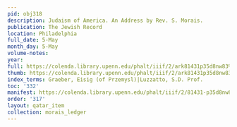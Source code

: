 ```yaml
---
pid: obj318
description: Judaism of America. An Address by Rev. S. Morais.
publication: The Jewish Record
location: Philadelphia
full_date: 5-May
month_day: 5-May
volume-notes:
year:
full: https://colenda.library.upenn.edu/phalt/iiif/2/ark81431p35d8nw83%2FSHA256E-s7762935--56c7da7e4f5c1d9a47b73930db450bfcdf5bdab1515e1d08d9ff6d9c71458132.jpeg/full/3500,/0/default.jpg
thumb: https://colenda.library.upenn.edu/phalt/iiif/2/ark81431p35d8nw83%2FSHA256E-s7762935--56c7da7e4f5c1d9a47b73930db450bfcdf5bdab1515e1d08d9ff6d9c71458132.jpeg/full/!200,200/0/default.jpg
index_terms: Graeber, Eisig (of Przemysl)|Luzzatto, S.D. Prof.
toc: '332'
manifest: https://colenda.library.upenn.edu/phalt/iiif/2/81431-p35d8nw83/manifest
order: '317'
layout: qatar_item
collection: morais_ledger
---
```

